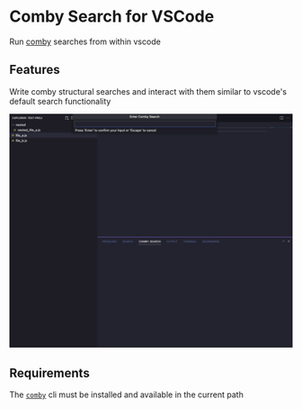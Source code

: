 # Comby Search for VSCode

Run [comby](https://comby.dev/) searches from within vscode

## Features

Write comby structural searches and interact with them similar to vscode's default search functionality

![feature X](images/demo.gif)


## Requirements

The [`comby`](https://comby.dev/) cli must be installed and available in the current path